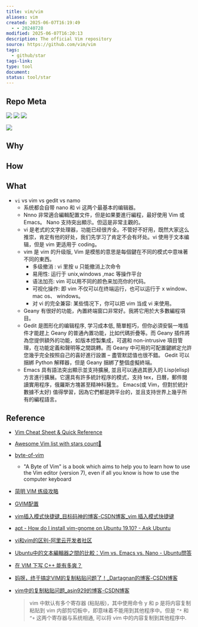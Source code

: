 ```yaml
---
title: vim/vim
aliases: vim
created: 2025-06-07T16:19:49
  - - 20240728
modified: 2025-06-07T16:20:13
description: The official Vim repository
source: https://github.com/vim/vim
tags:
  - github/star
tags-link: 
type: tool
document: 
status: tool/star
---
```


## Repo Meta

![](https://img.shields.io/github/stars/vim/vim?style=for-the-badge&label=stars) ![](https://img.shields.io/github/repo-size/vim/vim?style=for-the-badge&label=size) ![](https://img.shields.io/github/created-at/vim/vim?style=for-the-badge&label=since)

[![](https://github-readme-stats.vercel.app/api/pin/?username=vim&repo=vim&bg_color=00000000)](https://github.com/vim/vim)

## Why
## How
## What
  - `vi` vs vim vs gedit vs namo
    - 系统都会自带 nano 和 vi 这两个最基本的编辑器。
    - Nnno 非常適合編輯配置文件，但是如果要進行編程，最好使用 Vim 或 Emacs。 Nano 支持突出顯示。但這是非常主觀的。
    - vi 是老式的文字处理器，功能已经很齐全。不管好不好用，既然大家这么推崇，肯定有他的好处，我们先学习了肯定不会有坏处。vi 使用于文本编辑，但是 vim 更适用于 coding。
    - vim 是 vim 的升级版, Vim 是模態的意思是每個鍵在不同的模式中意味著不同的東西。
      - 多级撤消 : vi 里按 u 只能撤消上次命令
      - 易用性: 运行于 unix,windows ,mac 等操作平台
      - 语法加亮: vim 可以用不同的颜色来加亮你的代码。
      - 可视化操作: 即 vim 不仅可以在终端运行，也可以运行于 x window、 mac os、 windows。
      - 对 vi 的完全兼容: 某些情况下，你可以把 vim 当成 vi 来使用。
    - Geany 有很好的功能，內置終端窗口非常好。我將它用於大多數編程項目。
    - Gedit 是图形化的编辑程序, 学习成本低, 簡單輕巧，但你必須安裝一堆插件才能趕上 Geany 的普通內置功能，比如代碼折疊等。而 Geany 插件將為您提供額外的功能，如版本控製集成，可選和 non-intrusive 項目管理，在功能定義和聲明等之間跳轉。而 Geany 中可用的可配置鍵綁定允許您幾乎完全按照自己的喜好進行設置 – 盡管默認值也很不錯。 Gedit 可以捆綁 Python 解釋器，但是 Geany 捆綁了整個虛擬終端。
    - Emacs 具有語法突出顯示並支持擴展, 並且可以通過其嵌入的 Lisp(elisp) 方言進行擴展。它還具有許多統計程序的模式，支持 tex，日曆，郵件閱讀實用程序，俄羅斯方塊甚至精神科醫生。 Emacs(或 Vim，但對於統計數據不太好) 值得學習，因為它們都是跨平台的，並且支持世界上幾乎所有的編程語言。

## Reference
  - [Vim Cheat Sheet & Quick Reference](https://quickref.me/vim)
  - [Awesome Vim list with stars count🌟](https://awesome-repos.ecp.plus/vim.html)
  - [byte-of-vim](https://github.com/swaroopch/byte-of-vim)
    - "A Byte of Vim" is a book which aims to help you to learn how to use the Vim editor (version 7), even if all you know is how to use the computer keyboard
  - [简明 VIM 练级攻略](https://coolshell.cn/articles/5426.html)
  - [GVIM配置](https://www.jianshu.com/p/6bb4e8491132)
  - [vim插入模式快捷键_目标码神的博客-CSDN博客_vim 插入模式快捷键](https://blog.csdn.net/HappyCodeFly/article/details/86684827)
  - [apt - How do I install vim-gnome on Ubuntu 19.10? - Ask Ubuntu](https://askubuntu.com/questions/1208159/how-do-i-install-vim-gnome-on-ubuntu-19-10)
  - [vi和vim的区别-阿里云开发者社区](https://developer.aliyun.com/article/309383)
  - [Ubuntu中的文本編輯器之間的比較：Vim vs. Emacs vs. Nano - Ubuntu問答](https://ubuntuqa.com/zh-tw/article/1230.html)
  - [在 VIM 下写 C++ 能有多爽？](https://harttle.land/2015/07/18/vim-cpp.html)
  - [妈呀，终于搞定VIM的复制粘贴问题了！_Dartagnan的博客-CSDN博客](https://blog.csdn.net/dadoneo/article/details/6003415)
  - [vim中的复制粘贴问题_asin929的博客-CSDN博客](https://blog.csdn.net/u012948976/article/details/50493431)

    > vim 中默认有多个寄存器 (粘贴板)，其中使用命令 y 和 p 是将内容复制粘贴到 vim 内部剪切板中，即意味着不能用到其他程序中。但是 `“*` 和 `“+` 这两个寄存器与系统相通, 可以将 vim 中的内容复制到其他程序中.
